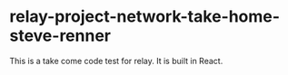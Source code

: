 # relay-project-network-take-home-steve-renner
This is a take come code test for relay. It is built in React.
